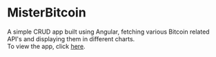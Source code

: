 # MisterBitcoin

A simple CRUD app built using Angular, fetching various Bitcoin related API's and displaying them in different charts. <br>
To view the app, click <a href="https://yonisegev.github.io/mister-bitcoin/">here</a>.
